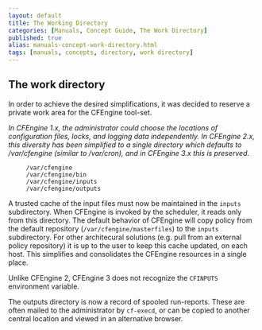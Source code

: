 ```yaml
---
layout: default
title: The Working Directory
categories: [Manuals, Concept Guide, The Work Directory]
published: true
alias: manuals-concept-work-directory.html
tags: [manuals, concepts, directory, work directory]
---
```


## The work directory

In order to achieve the desired simplifications, it was decided to
reserve a private work area for the CFEngine tool-set.

_In CFEngine 1.x, the administrator could choose the locations of
configuration files, locks, and logging data independently. In
CFEngine 2.x, this diversity has been simplified to a single
directory which defaults to /var/cfengine (similar to /var/cron),
and in CFEngine 3.x this is preserved._

         /var/cfengine
         /var/cfengine/bin
         /var/cfengine/inputs
         /var/cfengine/outputs

A trusted cache of the input files must now be maintained in the
`inputs` subdirectory. When CFEngine is invoked by the scheduler, it
reads only from this directory. The default behavior of CFEngine will
copy policy from the default repository (`/var/cfengine/masterfiles`)
to the `inputs` subdirectory. For other architecural solutions (e.g.
pull from an external policy repository) it is up to the user to keep this
cache updated, on each host. This simplifies and consolidates the
CFEngine resources in a single place.

Unlike CFEngine 2, CFEngine 3 does not recognize the `CFINPUTS`
environment variable.

The outputs directory is now a record of spooled run-reports. These
are often mailed to the administrator by `cf-execd`, or can be
copied to another central location and viewed in an alternative
browser.


